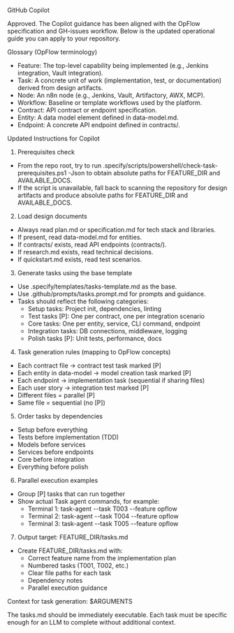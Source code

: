 GitHub Copilot

Approved. The Copilot guidance has been aligned with the OpFlow specification and GH-issues workflow. Below is the updated operational guide you can apply to your repository.

Glossary (OpFlow terminology)
- Feature: The top-level capability being implemented (e.g., Jenkins integration, Vault integration).
- Task: A concrete unit of work (implementation, test, or documentation) derived from design artifacts.
- Node: An n8n node (e.g., Jenkins, Vault, Artifactory, AWX, MCP).
- Workflow: Baseline or template workflows used by the platform.
- Contract: API contract or endpoint specification.
- Entity: A data model element defined in data-model.md.
- Endpoint: A concrete API endpoint defined in contracts/.

Updated Instructions for Copilot
1) Prerequisites check
- From the repo root, try to run .specify/scripts/powershell/check-task-prerequisites.ps1 -Json to obtain absolute paths for FEATURE_DIR and AVAILABLE_DOCS.
- If the script is unavailable, fall back to scanning the repository for design artifacts and produce absolute paths for FEATURE_DIR and AVAILABLE_DOCS. 

2) Load design documents
- Always read plan.md or specification.md for tech stack and libraries.
- If present, read data-model.md for entities.
- If contracts/ exists, read API endpoints (contracts/).
- If research.md exists, read technical decisions.
- If quickstart.md exists, read test scenarios.

3) Generate tasks using the base template
- Use .specify/templates/tasks-template.md as the base. 
- Use .github/prompts/tasks.prompt.md for prompts and guidance.
- Tasks should reflect the following categories:
  - Setup tasks: Project init, dependencies, linting
  - Test tasks [P]: One per contract, one per integration scenario
  - Core tasks: One per entity, service, CLI command, endpoint
  - Integration tasks: DB connections, middleware, logging
  - Polish tasks [P]: Unit tests, performance, docs

4) Task generation rules (mapping to OpFlow concepts)
- Each contract file → contract test task marked [P]
- Each entity in data-model → model creation task marked [P]
- Each endpoint → implementation task (sequential if sharing files)
- Each user story → integration test marked [P]
- Different files = parallel [P]
- Same file = sequential (no [P])

5) Order tasks by dependencies
- Setup before everything
- Tests before implementation (TDD)
- Models before services
- Services before endpoints
- Core before integration
- Everything before polish

6) Parallel execution examples
- Group [P] tasks that can run together
- Show actual Task agent commands, for example:
  - Terminal 1: task-agent --task T003 --feature opflow
  - Terminal 2: task-agent --task T004 --feature opflow
  - Terminal 3: task-agent --task T005 --feature opflow

7) Output target: FEATURE_DIR/tasks.md
- Create FEATURE_DIR/tasks.md with:
  - Correct feature name from the implementation plan
  - Numbered tasks (T001, T002, etc.)
  - Clear file paths for each task
  - Dependency notes
  - Parallel execution guidance

Context for task generation: $ARGUMENTS

The tasks.md should be immediately executable. Each task must be specific enough for an LLM to complete without additional context.